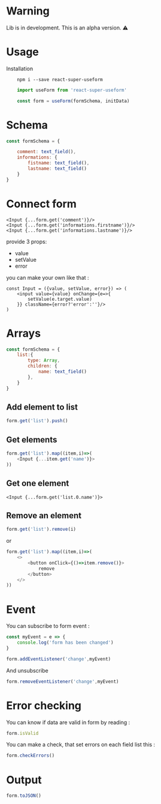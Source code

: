 # Warning

Lib is in development. This is an alpha version. ⚠️

# Usage

Installation

```
	npm i --save react-super-useform
```


```javascript
    import useForm from 'react-super-useform'

    const form = useForm(formSchema, initData)
```

# Schema

```javascript
const formSchema = {

	comment: text_field(),
	informations: {
		fistname: text_field(),
		lastname: text_field()
	}
}
```

# Connect form

```JSX
<Input {...form.get('comment')}/>
<Input {...form.get('informations.firstname')}/>
<Input {...form.get('informations.lastname')}/>
```

provide 3 props:
- value
- setValue
- error

you can make your own like that :

```JSX
const Input = ({value, setValue, error}) => (
	<input value={value} onChange={e=>{
		setValue(e.target.value)
	}} className={error?'error':''}/>
)
```

# Arrays

```javascript
const formSchema = {
	list:{
		type: Array,
		children: {
			name: text_field()
		},
	}
}
```

## Add element to list

```javascript
form.get('list').push()
```

## Get elements

```javascript
form.get('list').map((item,i)=>(
	<Input {...item.get('name')}>
))
```

## Get one element

```JSX
<Input {...form.get('list.0.name')}>
```

## Remove an element


```javascript
form.get('list').remove(i)
```

or

```javascript
form.get('list').map((item,i)=>(
	<>
		<button onClick={()=>item.remove()}>
			remove
		</button>
	</>
))
```

# Event

You can subscribe to form event :

```javascript
const myEvent = e => {
	console.log('form has been changed')
}

form.addEventListener('change',myEvent)
```

And unsubscribe

```javascript
form.removeEventListener('change',myEvent)
```

# Error checking

You can know if data are valid in form by reading :

```javascript
form.isValid
```

You can make a check, that set errors on each field list this :

```javascript
form.checkErrors()
```

# Output

```javascript
form.toJSON()
```
